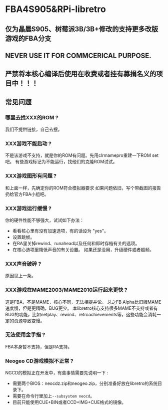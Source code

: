 
# FBA4S905&RPi-libretro
## 仅为晶晨S905、树莓派3B/3B+修改的支持更多改版游戏的FBA分支

## NEVER USE IT FOR COMMCERICAL PURPOSE.

## 严禁将本核心编译后使用在收费或者挂有募捐名义的项目中！！！


## 常见问题

### 哪里去找XXX的ROM ?
我们不提供链接，自己去搜。

### XXX游戏不能启动 ?
不是该游戏不支持，就是你的ROM有问题。先用clrmamepro重建一下ROM set吧。
有些游戏标记为不能运行，找他们的克隆ROM试试。

### XXX游戏图形有问题 ?
和上面一样，先确定你的ROM符合模拟器要求
如果问题依旧，写个带截图的报告扔给官方FBA小组吧。

### XXX游戏运行缓慢 ?
你的硬件性能不够强大，试试如下办法：
* 看看核心里有没有加速选项，有的话设为 "yes"。
* 设置跳帧。
* 在RA里关掉rewind、runahead以及任何和即时存档有关的选项。
* 在核心选项里降低声音的有关设置。
如果还是没用，升级硬件或者超频。

### XXX声音破碎 ?
原因见上一条。

### XXX游戏在MAME2003/MAME2010运行起来更快 ?
这是FBA，不是MAME，核心不同，无法相提并论。 
总之FB Alpha比旧版MAME速度慢，但是更精确，BUG更少。 
本libretro核心支持很多MAME不支持或者有BUG的功能，比如netplay、rewind、retroachievements等，这些功能会消耗一定的资源导致变慢。

### 无法使用金手指 ?
FBA本身暂不支持，但是RA支持。

### Neogeo CD游戏模拟不正常 ?
NGCD的模拟正在开发中，有些事情需要先说明一下 :
* 需要两个BIOS：neocdz.zip和neogeo.zip，分别准备好放在libretro的系统目录下。
* 需要在命令行里加上`--subsystem neocd`。
* 目前只能使用CUE+BIN或者CCD+IMG+CUE格式的镜像。
